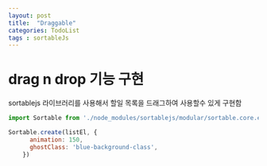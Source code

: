 ```yaml
---
layout: post
title:  "Draggable"
categories: TodoList
tags : sortableJs
---
```

# drag n drop 기능 구현

sortablejs 라이브러리를 사용해서 할일 목록을 드래그하여 사용할수 있게 구현함 

```js
import Sortable from './node_modules/sortablejs/modular/sortable.core.esm.js'

Sortable.create(listEl, {
      animation: 150,
      ghostClass: 'blue-background-class',
    })
```
